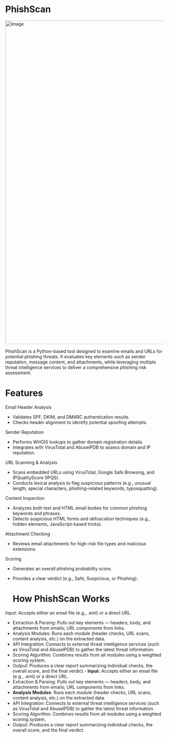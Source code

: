 # PhishScan
<img width="1536" height="1024" alt="Image" src="https://github.com/user-attachments/assets/b53901b6-f8d6-4b2a-82f0-02e0ab14516a" />

PhishScan is a Python-based tool designed to examine emails and URLs for potential phishing threats. It evaluates key elements such as sender reputation, message content, and attachments, while leveraging multiple threat intelligence services to deliver a comprehensive phishing risk assessment.

# Features
Email Header Analysis
- Validates SPF, DKIM, and DMARC authentication results.
- Checks header alignment to identify potential spoofing attempts.
  
Sender Reputation
- Performs WHOIS lookups to gather domain registration details.
- Integrates with VirusTotal and AbuseIPDB to assess domain and IP reputation.

URL Scanning & Analysis
- Scans embedded URLs using VirusTotal, Google Safe Browsing, and IPQualityScore (IPQS).
- Conducts lexical analysis to flag suspicious patterns (e.g., unusual length, special characters, phishing-related keywords, typosquatting).

Content Inspection
- Analyzes both text and HTML email bodies for common phishing keywords and phrases.
- Detects suspicious HTML forms and obfuscation techniques (e.g., hidden elements, JavaScript-based tricks).

Attachment Checking
- Reviews email attachments for high-risk file types and malicious extensions.

Scoring 
- Generates an overall phishing probability score.
- Provides a clear verdict (e.g., Safe, Suspicious, or Phishing).

  # How PhishScan Works
Input: Accepts either an email file (e.g., .eml) or a direct URL.
- Extraction & Parsing: Pulls out key elements — headers, body, and attachments from emails; URL components from links.
- Analysis Modules: Runs each module (header checks, URL scans, content analysis, etc.) on the extracted data.
- API Integration: Connects to external threat intelligence services (such as VirusTotal and AbuseIPDB) to gather the latest threat information.
- Scoring Algorithm: Combines results from all modules using a weighted scoring system.
- Output: Produces a clear report summarizing individual checks, the overall score, and the final verdict.- **Input**: Accepts either an email file (e.g., .eml) or a direct URL.
- Extraction & Parsing: Pulls out key elements — headers, body, and attachments from emails; URL components from links.
- **Analysis Modules**: Runs each module (header checks, URL scans, content analysis, etc.) on the extracted data.
- API Integration: Connects to external threat intelligence services (such as VirusTotal and AbuseIPDB) to gather the latest threat information.
- Scoring Algorithm: Combines results from all modules using a weighted scoring system.
- Output: Produces a clear report summarizing individual checks, the overall score, and the final verdict.

